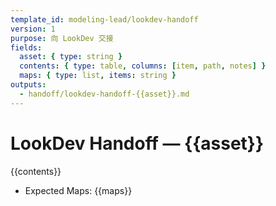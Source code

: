```yaml
---
template_id: modeling-lead/lookdev-handoff
version: 1
purpose: 向 LookDev 交接
fields:
  asset: { type: string }
  contents: { type: table, columns: [item, path, notes] }
  maps: { type: list, items: string }
outputs:
  - handoff/lookdev-handoff-{{asset}}.md
---
```


# LookDev Handoff — {{asset}}

{{contents}}

- Expected Maps: {{maps}}
